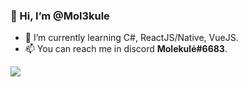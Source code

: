 ### 👋 Hi, I’m @Mol3kule
- 🌱 I’m currently learning C#, ReactJS/Native, VueJS.
- 📫 You can reach me in discord **Molekulė#6683**.


<img src="https://github-readme-stats.vercel.app/api?username=Mol3kule&&show_icons=true&title_color=ffffff&icon_color=bb2acf&text_color=daf7dc&bg_color=151515">
<!---
Mol3kule/Mol3kule is a ✨ special ✨ repository because its `README.md` (this file) appears on your GitHub profile.
You can click the Preview link to take a look at your changes.
--->

